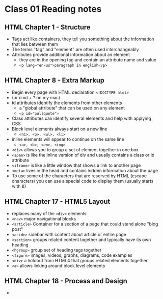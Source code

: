 # Class 01 Reading notes

## HTML Chapter 1 - Structure

- Tags act like containers, they tell you something about the information that lies between them
- The terms "tag" and "element" are often used interchangeably
- Attributes provide additional information about an element
  - they are in the opening tag and contain an attribute name and value
  - `<p lang="en-us">paragraph in english</p>`

## HTML Chapter 8 - Extra Markup

- Begin every page with HTML declaration `<!DOCTYPE html>`
- <!-- add comments like this--> (or cmd + ? on my mac)
- id attributes identify the elements from other elements 
  - a "global attribute" that can be used on any element
  - `<p id="pullquote">`
- Class attributes can identify several elements and help with applying CSS
- Block level elements always start on a new line 
  - `<h1>, <p>, <ul>, <li>`
- inline elements will appear to continue on the same line
  - `<a>, <b>, <em>, <img>`
- `<div>` allows you to group a set of element together in one box
- `<span>` is like the inline version of div and usually contains a class or id attribute
- `<iframe>` is like a little window that shows a link to another page
- `<meta>` lives in the head and contains hidden information about the page
- To use some of the characters that are reserved by HTML (escape characters) you can use a special code to display them (usually starts with &)

## HTML Chapter 17 - HTML5 Layout

- replaces many of the `<div>` elements 
- `<nav>` major navigational blocks
- `<article>` Container for a section of a page that could stand alone "blog post"
- `<aside>`  sidebar with content about article or entire page
- `<section>` groups related content together and typically have its own heading
- `<hgroup>` group set of heading tags together 
- `<figure>` images, videos, graphs, diagrams, code examples
- `<div>` a holdout from HTML4 that groups related elements together
- `<a>` allows linking around block level elements

## HTML Chapter 18 - Process and Design

- 